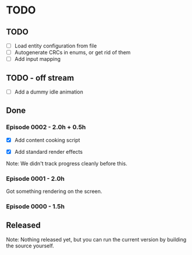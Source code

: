 # TODO


## TODO
- [ ] Load entity configuration from file
- [ ] Autogenerate CRCs in enums, or get rid of them
- [ ] Add input mapping

## TODO - off stream
- [ ] Add a dummy idle animation



## Done

### Episode 0002 - 2.0h + 0.5h
- [x] Add content cooking script
- [x] Add standard render effects


Note: We didn't track progress cleanly before this.

### Episode 0001 - 2.0h

 Got something rendering on the screen.


### Episode 0000 - 1.5h


## Released

Note:
Nothing released yet, but you can run the current version by building the source yourself.
